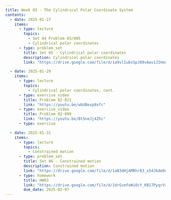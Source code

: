 ```yaml
---
title: Week 03 - The Cylindrical Polar Coordinate System
contents:
  - date: 2025-01-27
    items:
      - type: lecture
        topics:
          - Set 04 Problem 03/005
          - Cylindrical polar coordinates
      - type: problem_set
        title: Set 05 - Cylindrical polar coordinates
        description: Cylindrical polar coordinates
        link: "https://drive.google.com/file/d/1a9vlIubxSpJ89vAav1JIHon9_ITwSyOE/view?usp=sharing"

  - date: 2025-01-29
    items:
      - type: lecture
        topics:
          - Cylindrical polar coordinates, cont.
      - type: exercise_video
        title: Problem 02-021
        link: "https://youtu.be/wbUBexp8xfc"
      - type: exercise_video
        title: Problem 02-099
        link: "https://youtu.be/Bt5neJj4Zhc"
      - type: exercise

  - date: 2025-01-31
    items:
      - type: lecture
        topics:
          - Constrained motion
      - type: problem_set
        title: Set 06 - Constrained motion
        description: Constrained motion
        link: "https://drive.google.com/file/d/1aB3dHjAMRhr83_x54J6deDukcQ_Ijwtr/view?usp=sharing"
      - type: homework
        title: HW03
        link: "https://drive.google.com/file/d/1drGcmfoWiOcY_KB17PyqrVr21tnWA9Sx/view?usp=sharing"
        due_date: 2025-02-07
---
```

